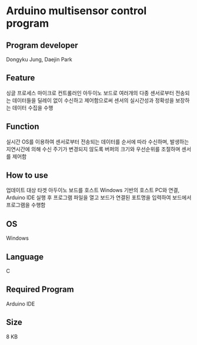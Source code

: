 # Arduino multisensor control program

## Program developer

Dongyku Jung, Daejin Park 

## Feature

 싱글 프로세스 마이크로 컨트롤러인 아두이노 보드로 여러개의 다종 센서로부터 전송되는 데이터들을 딜레이 없이 수신하고 제어함으로써 센서의 실시간성과 정확성을 보장하는 데이터 수집을 수행

## Function

 실시간 OS를 이용하여 센서로부터 전송되는 데이터를 순서에 따라 수신하며, 발생하는 지연시간에 의해 수신 주기가 변경되지 않도록 버퍼의 크기와 우선순위를 조절하며 센서를 제어함

## How to use

 업데이트 대상 타겟 아두이노 보드를 호스트 Windows 기반의 호스트 PC와 연결, Arduino IDE 실행 후 프로그램 파일을 열고 보드가 연결된 포트명을 입력하여 보드에서 프로그램을 수행함

## OS

Windows

## Language

 C

## Required Program

 Arduino IDE

## Size

 8 KB